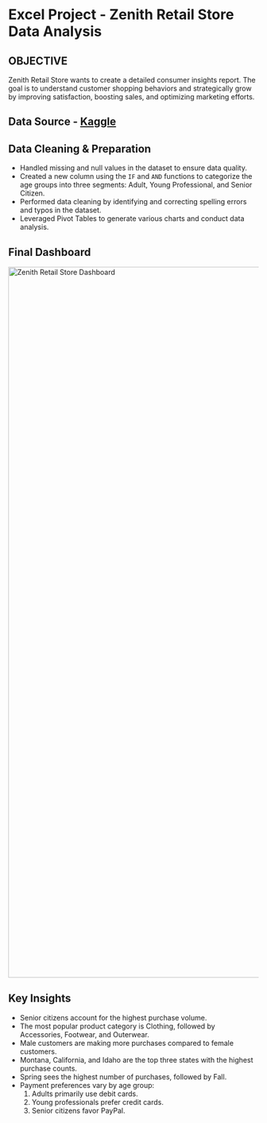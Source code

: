 # Excel Project - Zenith Retail Store Data Analysis

## OBJECTIVE ##
Zenith Retail Store wants to create a detailed consumer insights report. The goal is to understand customer shopping behaviors and strategically grow by improving satisfaction, boosting sales, and optimizing marketing efforts.

## Data Source - [Kaggle](https://www.kaggle.com/datasets/zeesolver/consumer-behavior-and-shopping-habits-dataset) ##

## Data Cleaning & Preparation ##

- Handled missing and null values in the dataset to ensure data quality.
- Created a new column using the `IF` and `AND` functions to categorize the age groups into three segments: Adult, Young Professional, and Senior Citizen.
- Performed data cleaning by identifying and correcting spelling errors and typos in the dataset.
- Leveraged Pivot Tables to generate various charts and conduct data analysis.

## Final Dashboard

<img width="1431" alt="Zenith Retail Store Dashboard" src="https://github.com/user-attachments/assets/265b45bf-0949-4244-994b-0f5120d5f80d">

## Key Insights ## 
- Senior citizens account for the highest purchase volume.
- The most popular product category is Clothing, followed by Accessories, Footwear, and Outerwear.
- Male customers are making more purchases compared to female customers.
- Montana, California, and Idaho are the top three states with the highest purchase counts.
- Spring sees the highest number of purchases, followed by Fall.
- Payment preferences vary by age group:
  1. Adults primarily use debit cards.
  2. Young professionals prefer credit cards.
  3. Senior citizens favor PayPal.
  
